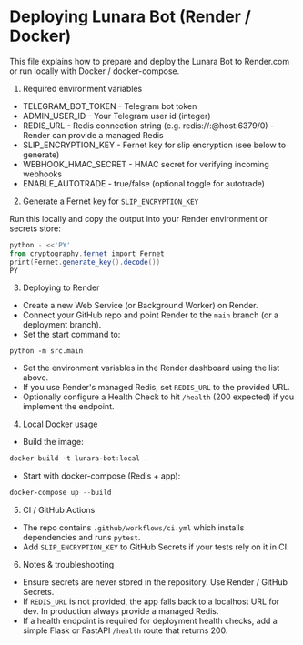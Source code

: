 # Deploying Lunara Bot (Render / Docker)

This file explains how to prepare and deploy the Lunara Bot to Render.com or run locally with Docker / docker-compose.

1) Required environment variables

- TELEGRAM_BOT_TOKEN - Telegram bot token
- ADMIN_USER_ID - Your Telegram user id (integer)
- REDIS_URL - Redis connection string (e.g. redis://:<pw>@host:6379/0) - Render can provide a managed Redis
- SLIP_ENCRYPTION_KEY - Fernet key for slip encryption (see below to generate)
- WEBHOOK_HMAC_SECRET - HMAC secret for verifying incoming webhooks
- ENABLE_AUTOTRADE - true/false (optional toggle for autotrade)

2) Generate a Fernet key for `SLIP_ENCRYPTION_KEY`

Run this locally and copy the output into your Render environment or secrets store:

```powershell
python - <<'PY'
from cryptography.fernet import Fernet
print(Fernet.generate_key().decode())
PY
```

3) Deploying to Render

- Create a new Web Service (or Background Worker) on Render.
- Connect your GitHub repo and point Render to the `main` branch (or a deployment branch).
- Set the start command to:

```
python -m src.main
```

- Set the environment variables in the Render dashboard using the list above.
- If you use Render's managed Redis, set `REDIS_URL` to the provided URL.
- Optionally configure a Health Check to hit `/health` (200 expected) if you implement the endpoint.

4) Local Docker usage

- Build the image:

```powershell
docker build -t lunara-bot:local .
```

- Start with docker-compose (Redis + app):

```powershell
docker-compose up --build
```

5) CI / GitHub Actions

- The repo contains `.github/workflows/ci.yml` which installs dependencies and runs `pytest`.
- Add `SLIP_ENCRYPTION_KEY` to GitHub Secrets if your tests rely on it in CI.

6) Notes & troubleshooting

- Ensure secrets are never stored in the repository. Use Render / GitHub Secrets.
- If `REDIS_URL` is not provided, the app falls back to a localhost URL for dev. In production always provide a managed Redis.
- If a health endpoint is required for deployment health checks, add a simple Flask or FastAPI `/health` route that returns 200.
